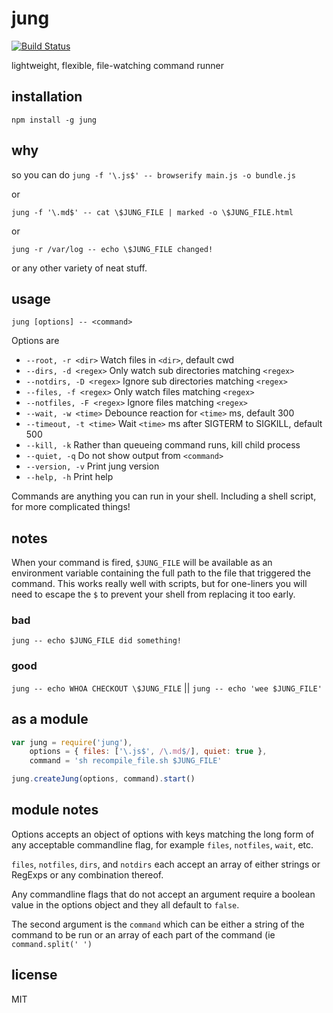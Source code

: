 jung
=====

[![Build Status](https://travis-ci.org/jarofghosts/jung.png?branch=master)](https://travis-ci.org/jarofghosts/jung)

lightweight, flexible, file-watching command runner

## installation

`npm install -g jung`

## why

so you can do `jung -f '\.js$' -- browserify main.js -o bundle.js`

or

`jung -f '\.md$' -- cat \$JUNG_FILE | marked -o \$JUNG_FILE.html`

or

`jung -r /var/log -- echo \$JUNG_FILE changed!`

or any other variety of neat stuff.

## usage

`jung [options] -- <command>`

Options are

* `--root, -r <dir>` Watch files in `<dir>`, default cwd
* `--dirs, -d <regex>` Only watch sub directories matching `<regex>`
* `--notdirs, -D <regex>` Ignore sub directories matching `<regex>`
* `--files, -f <regex>` Only watch files matching `<regex>`
* `--notfiles, -F <regex>` Ignore files matching `<regex>`
* `--wait, -w <time>` Debounce reaction for `<time>` ms, default 300
* `--timeout, -t <time>` Wait `<time>` ms after SIGTERM to SIGKILL, default 500
* `--kill, -k` Rather than queueing command runs, kill child process
* `--quiet, -q` Do not show output from `<command>`
* `--version, -v` Print jung version
* `--help, -h` Print help

Commands are anything you can run in your shell. Including a shell script, for
more complicated things!

## notes

When your command is fired, `$JUNG_FILE` will be available as an environment
variable containing the full path to the file that triggered the command. This
works really well with scripts, but for one-liners you will need to escape the
`$` to prevent your shell from replacing it too early.

### bad

`jung -- echo $JUNG_FILE did something!`

### good

`jung -- echo WHOA CHECKOUT \$JUNG_FILE` || `jung -- echo 'wee $JUNG_FILE'`

## as a module

```js
var jung = require('jung'),
    options = { files: ['\.js$', /\.md$/], quiet: true },
    command = 'sh recompile_file.sh $JUNG_FILE'

jung.createJung(options, command).start()
```

## module notes

Options accepts an object of options with keys matching the long form of
any acceptable commandline flag, for example `files`, `notfiles`, `wait`, etc.

`files`, `notfiles`, `dirs`, and `notdirs` each accept an array of either
strings or RegExps or any combination thereof.

Any commandline flags that do not accept an argument require a boolean value
in the options object and they all default to `false`.

The second argument is the `command` which can be either a string of the
command to be run or an array of each part of the command (ie 
`command.split(' ')`

## license

MIT
